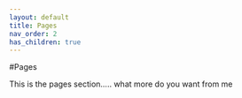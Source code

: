 ```yaml
---
layout: default
title: Pages
nav_order: 2
has_children: true
---
```


#Pages

This is the pages section..... what more do you want from me
